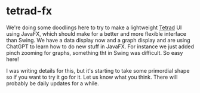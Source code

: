 # tetrad-fx

We're doing some doodlings here to try to make a lightweight [Tetrad](https://github.com/cmu-phil/tetrad) UI using JavaFX, which should make for a better and more flexible interface than Swing. We have a data display now and a graph display and are using ChatGPT to learn how to do new stuff in JavaFX. For instance we just added pinch zooming for graphs, something tht in Swing was difficult. So easy here!

I was writing details for this, but it's starting to take some primordial shape so if you want to try it go for it. Let us know what you think. There will probably be daily updates for a while.
